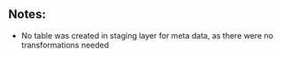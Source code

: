 ## Notes: ##

 * No table was created in staging layer for meta data, as there were no transformations needed
